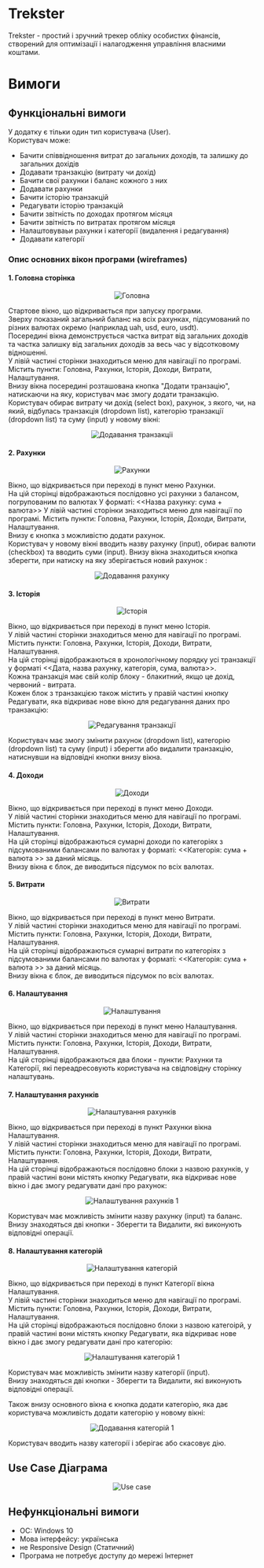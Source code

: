 # Trekster

Trekster - простий і зручний трекер обліку особистих фінансів, створений для оптимізації і налагодження управління власними коштами.

# Вимоги

## Функціональні вимоги

У додатку є тільки один тип користувача (User).  
Користувач може:
- Бачити співвідношення витрат до загальних доходів, та залишку до загальних дохідів
- Додавати транзакцію (витрату чи дохід)
- Бачити свої рахунки і баланс кожного з них
- Додавати рахунки
- Бачити історію транзакцій
- Редагувати історію транзакцій
- Бачити звітність по доходах протягом місяця
- Бачити звітність по витратах протягом місяця
- Налаштовуваьи рахунки і категорії (видалення і редагування)
- Додавати категорії

### Опис основних вікон програми (wireframes)

#### 1. Головна сторінка

<p align="center">
	<img src="https://github.com/yvoznyak/Trekster/blob/main/images/main.jpg" alt="Головна"/>
</p>

Стартове вікно, що відкривається при запуску програми.  
Зверху показаний загальний баланс на всіх рахунках, підсумований по різних валютах окремо (наприклад uah, usd, euro, usdt).  
Посередині вікна демонструється частка витрат від загальних доходів та частка залишку від загальних доходів за весь час у відсотковому відношенні.  
У лівій частині сторінки знаходиться меню для навігації по програмі. Містить пункти: Головна, Рахунки, Історія, Доходи, Витрати, Налаштування.  
Внизу вікна посередині розташована кнопка "Додати транзацію", натискаючи на яку, користувач має змогу додати транзакцію.  
Користувач обирає витрату чи дохід (select box), рахунок, з якого, чи, на який, відбулась транзакція (dropdown list), категорію транзакції (dropdown list) та суму (input) у новому вікні:

<p align="center">
	<img src="https://github.com/yvoznyak/Trekster/blob/main/images/add%20trans.jpg" alt="Додавання транзакції"/>
</p>

#### 2. Рахунки

<p align="center">
	<img src="https://github.com/yvoznyak/Trekster/blob/main/images/accounts.jpg" alt="Рахунки"/>
</p>

Вікно, що відкривається при переході в пункт меню Рахунки.  
На цій сторінці відображаються послідовно усі рахунки з балансом, погрупованим по валютах У форматі: <<Назва рахунку: сума + валюта>>
У лівій частині сторінки знаходиться меню для навігації по програмі. Містить пункти: Головна, Рахунки, Історія, Доходи, Витрати, Налаштування.  
Внизу є кнопка з можливістю додати рахунок.  
Користувач у новому вікні вводить назву рахунку (input), обирає валюти (checkbox) та вводить суми (input). Внизу вікна знаходиться кнопка зберегти, при натиску на яку зберігається новий рахунок :

<p align="center">
	<img src="https://github.com/yvoznyak/Trekster/blob/main/images/add%20account.jpg" alt="Додавання рахунку"/>
</p>

#### 3. Історія

<p align="center">
	<img src="https://github.com/yvoznyak/Trekster/blob/main/images/history.jpg" alt="Історія"/>
</p>

Вікно, що відкривається при переході в пункт меню Історія.  
У лівій частині сторінки знаходиться меню для навігації по програмі. Містить пункти: Головна, Рахунки, Історія, Доходи, Витрати, Налаштування.  
На цій сторінці відображаються в хронологічному порядку усі транзакції у форматі <<Дата, назва рахунку, категорія, сума, валюта>>.  
Кожна транзакція має свій колір блоку - блакитний, якщо це дохід, червоний - витрата.  
Кожен блок з транзакцією також містить у правій частині кнопку Редагувати, яка відкриває нове вікно для редагування даних про транзакцію:

<p align="center">
	<img src="https://github.com/yvoznyak/Trekster/blob/main/images/edit%20trans%201.jpg" alt="Редагування транзакції"/>
</p>

Користувач має змогу змінити рахунок (dropdown list), категорію (dropdown list) та суму (input) і зберегти або видалити транзакцію, натиснувши на відповідні кнопки внизу вікна.

#### 4. Доходи  

<p align="center">
	<img src="https://github.com/yvoznyak/Trekster/blob/main/images/profit.jpg" alt="Доходи"/>
</p>

Вікно, що відкривається при переході в пункт меню Доходи.  
У лівій частині сторінки знаходиться меню для навігації по програмі. Містить пункти: Головна, Рахунки, Історія, Доходи, Витрати, Налаштування.  
На цій сторінці відображаються сумарні доходи по категоріях з підсумованими балансами по валютах у форматі: <<Категорія: сума + валюта >> за даний місяць.  
Внизу вікна є блок, де виводиться підсумок по всіх валютах.   

#### 5. Витрати  

<p align="center">
	<img src="https://github.com/yvoznyak/Trekster/blob/main/images/expense.jpg" alt="Витрати"/>
</p>

Вікно, що відкривається при переході в пункт меню Витрати.  
У лівій частині сторінки знаходиться меню для навігації по програмі. Містить пункти: Головна, Рахунки, Історія, Доходи, Витрати, Налаштування.  
На цій сторінці відображаються сумарні витрати по категоріях з підсумованими балансами по валютах у форматі: <<Категорія: сума + валюта >> за даний місяць.  
Внизу вікна є блок, де виводиться підсумок по всіх валютах.   

#### 6. Налаштування  

<p align="center">
	<img src="https://github.com/yvoznyak/Trekster/blob/main/images/settings%20main.jpg" alt="Налаштування"/>
</p>

Вікно, що відкривається при переході в пункт меню Налаштування.  
У лівій частині сторінки знаходиться меню для навігації по програмі. Містить пункти: Головна, Рахунки, Історія, Доходи, Витрати, Налаштування.  
На цій сторінці відображаються два блоки - пункти: Рахунки та Категорії, які переадресовують користувача на свідповідну сторінку налаштувань.

#### 7. Налаштування рахунків   

<p align="center">
	<img src="https://github.com/yvoznyak/Trekster/blob/main/images/settings%20acc.jpg" alt="Налаштування рахунків"/>
</p>

Вікно, що відкривається при переході в пункт Рахунки вікна Налаштування.  
У лівій частині сторінки знаходиться меню для навігації по програмі. Містить пункти: Головна, Рахунки, Історія, Доходи, Витрати, Налаштування.  
На цій сторінці відображаються послідовно блоки з назвою рахунків, у правій частині вони містять кнопку Редагувати, яка відкриває нове вікно і дає змогу редагувати дані про рахунок:

<p align="center">
	<img src="https://github.com/yvoznyak/Trekster/blob/main/images/edit%20acc.jpg" alt="Налаштування рахунків 1"/>
</p>

Користувач має можливість змінити назву рахунку (input) та баланс.  
Внизу знаходяться дві кнопки - Зберегти та Видалити, які виконують відповідні операції.

#### 8. Налаштування категорій   

<p align="center">
	<img src="https://github.com/yvoznyak/Trekster/blob/main/images/settings%20cat.jpg" alt="Налаштування категорій"/>
</p>

Вікно, що відкривається при переході в пункт Категорії вікна Налаштування.  
У лівій частині сторінки знаходиться меню для навігації по програмі. Містить пункти: Головна, Рахунки, Історія, Доходи, Витрати, Налаштування.  
На цій сторінці відображаються послідовно блоки з назвою категоірй, у правій частині вони містять кнопку Редагувати, яка відкриває нове вікно і дає змогу редагувати дані про категорію:

<p align="center">
	<img src="https://github.com/yvoznyak/Trekster/blob/main/images/settings%20cat%201.jpg" alt="Налаштування категорій 1"/>
</p>

Користувач має можливість змінити назву категорії (input).  
Внизу знаходяться дві кнопки - Зберегти та Видалити, які виконують відповідні операції.  

Також внизу основного вікна є кнопка додати категорію, яка дає користувача можливість додати категорію у новому вікні:

<p align="center">
	<img src="https://github.com/yvoznyak/Trekster/blob/main/images/add%20cat.jpg" alt="Додавання категорій 1"/>
</p>

Користувач вводить назву категорії і зберігає або скасовує дію.

## Use Case Діаграма

<p align="center">
	<img src="https://github.com/yvoznyak/Trekster/blob/main/images/use%20case%201.jpg" alt="Use case"/>
</p>


## Нефункціональні вимоги
- OC: Windows 10
- Мова інтерфейсу: українська
- не Responsive Design (Статичний)
- Програма не потребує доступу до мережі Інтернет

